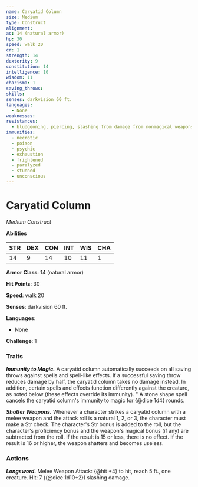 ```yaml
---
name: Caryatid Column
size: Medium
type: Construct
alignment: 
ac: 14 (natural armor)
hp: 30
speed: walk 20
cr: 1
strength: 14
dexterity: 9
constitution: 14
intelligence: 10
wisdom: 11
charisma: 1
saving_throws:
skills:
senses: darkvision 60 ft.
languages:
  - None
weaknesses:
resistances:
  - bludgeoning, piercing, slashing from damage from nonmagical weapons
immunities:
  - necrotic
  - poison
  - psychic
  - exhaustion
  - frightened
  - paralyzed
  - stunned
  - unconscious
---
```


# Caryatid Column

*Medium Construct*

**Abilities**

| STR | DEX | CON | INT | WIS | CHA |
| --- | --- | --- | --- | --- | --- |
| 14 | 9 | 14 | 10 | 11 | 1 |

**Armor Class**: 14 (natural armor)

**Hit Points**: 30

**Speed**: walk 20

**Senses**: darkvision 60 ft.

**Languages**:
  - None

**Challenge**: 1

### Traits
***Immunity to Magic.*** A caryatid column automatically succeeds on all saving throws against spells and spell-like effects. If a successful saving throw reduces damage by half, the caryatid column takes no damage instead. In addition, certain spells and effects function differently against the creature, as noted below (these effects override its immunity). " A stone shape spell cancels the caryatid column's immunity to magic for {@dice 1d4} rounds.

***Shatter Weapons.*** Whenever a character strikes a caryatid column with a melee weapon and the attack roll is a natural 1, 2, or 3, the character must make a Str check. The character's Str bonus is added to the roll, but the character's proficiency bonus and the weapon's magical bonus (if any) are subtracted from the roll. If the result is 15 or less, there is no effect. If the result is 16 or higher, the weapon shatters and becomes useless.

### Actions
***Longsword.*** Melee Weapon Attack: {@hit +4} to hit, reach 5 ft., one creature. Hit: 7 ({@dice 1d10+2}) slashing damage.

